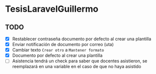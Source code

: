 # TesisLaravelGuillermo

## TODO

- [x] Restablecer contraseña documento por defecto al crear una plantilla
- [x] Enviar notificación de documento por correo (uta)
- [x] Cambiar texto `Crear otro` a `Mantener formato`
- [x] Documento por defecto al crear una plantilla
- [ ] Asistencia tendrá un check para saber que docentes asistieron, se reemplazará en una variable en el caso de que no haya asistido
